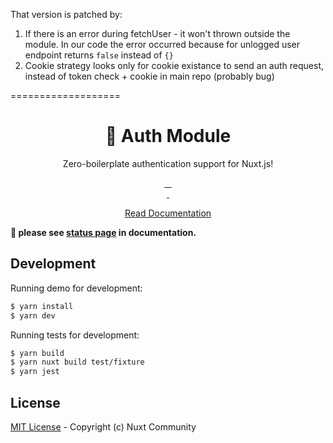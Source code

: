 That version is patched by:
1. If there is an error during fetchUser - it won't thrown outside the module. In our code the error occurred because for unlogged user endpoint returns `false` instead of `{}`
2. Cookie strategy looks only for cookie existance to send an auth request, instead of token check + cookie in main repo (probably bug)

===================
<h1 align="center" >🔑 Auth Module</h1>
<p align="center">Zero-boilerplate authentication support for Nuxt.js!</p>

<p align="center">
<a href="https://david-dm.org/nuxt-community/auth-module">
    <img alt="" src="https://david-dm.org/nuxt-community/auth-module/status.svg?style=flat-square">
</a>
<a href="https://standardjs.com">
    <img alt="" src="https://img.shields.io/badge/code_style-standard-brightgreen.svg?style=flat-square">
</a>
<a href="https://circleci.com/gh/nuxt-community/auth-module">
    <img alt="" src="https://img.shields.io/circleci/project/github/nuxt-community/auth-module.svg?style=flat-square">
</a>
<a href="https://codecov.io/gh/nuxt-community/auth-module">
    <img alt="" src="https://img.shields.io/codecov/c/github/nuxt-community/auth-module.svg?style=flat-square">
</a>
<br>
<a href="https://npmjs.com/package/@nuxtjs/auth-next">
    <img alt="" src="https://img.shields.io/npm/v/@nuxtjs/auth-next/latest.svg?style=flat-square">
</a>
<a href="https://npmjs.com/package/@nuxtjs/auth">
    <img alt="" src="https://img.shields.io/npm/dt/@nuxtjs/auth-next.svg?style=flat-square">
</a>
</p>

<p align="center">
<a href="https://auth.nuxtjs.org">Read Documentation</a>
</p>

**🚧 please see [status page](http://auth.nuxtjs.org/status) in documentation.**

## Development

Running demo for development:

```bash
$ yarn install
$ yarn dev
```

Running tests for development:

```bash
$ yarn build
$ yarn nuxt build test/fixture
$ yarn jest
```

## License

[MIT License](./LICENSE) - Copyright (c) Nuxt Community
